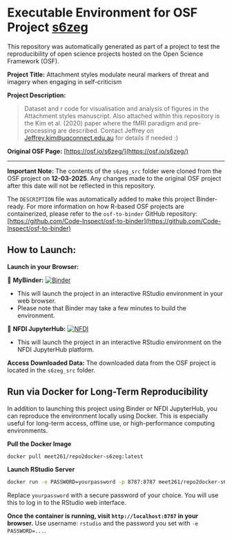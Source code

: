 # Executable Environment for OSF Project [s6zeg](https://osf.io/s6zeg/)

This repository was automatically generated as part of a project to test the reproducibility of open science projects hosted on the Open Science Framework (OSF).

**Project Title:** Attachment styles modulate neural markers of threat and imagery when engaging in self-criticism

**Project Description:**
> Dataset and r code for visualisation and analysis of figures in the Attachment styles manuscript. Also attached within this repository is the Kim et al. (2020) paper where the fMRI paradigm and pre-processing are described. Contact Jeffrey on Jeffrey.kim@uqconnect.edu.au for details if needed :)

**Original OSF Page:** [https://osf.io/s6zeg/](https://osf.io/s6zeg/)

---

**Important Note:** The contents of the `s6zeg_src` folder were cloned from the OSF project on **12-03-2025**. Any changes made to the original OSF project after this date will not be reflected in this repository.

The `DESCRIPTION` file was automatically added to make this project Binder-ready. For more information on how R-based OSF projects are containerized, please refer to the `osf-to-binder` GitHub repository: [https://github.com/Code-Inspect/osf-to-binder](https://github.com/Code-Inspect/osf-to-binder)

## How to Launch:

**Launch in your Browser:**

🚀 **MyBinder:** [![Binder](https://mybinder.org/badge_logo.svg)](https://mybinder.org/v2/gh/code-inspect-binder/osf_s6zeg/HEAD?urlpath=rstudio)

   * This will launch the project in an interactive RStudio environment in your web browser.
   * Please note that Binder may take a few minutes to build the environment.

🚀 **NFDI JupyterHub:** [![NFDI](https://nfdi-jupyter.de/images/nfdi_badge.svg)](https://hub.nfdi-jupyter.de/r2d/gh/code-inspect-binder/osf_s6zeg/HEAD?urlpath=rstudio)

   * This will launch the project in an interactive RStudio environment on the NFDI JupyterHub platform.

**Access Downloaded Data:**
The downloaded data from the OSF project is located in the `s6zeg_src` folder.

## Run via Docker for Long-Term Reproducibility

In addition to launching this project using Binder or NFDI JupyterHub, you can reproduce the environment locally using Docker. This is especially useful for long-term access, offline use, or high-performance computing environments.

**Pull the Docker Image**

```bash
docker pull meet261/repo2docker-s6zeg:latest
```

**Launch RStudio Server**

```bash
docker run -e PASSWORD=yourpassword -p 8787:8787 meet261/repo2docker-s6zeg
```
Replace `yourpassword` with a secure password of your choice. You will use this to log in to the RStudio web interface.

**Once the container is running, visit `http://localhost:8787` in your browser.**
Use username: `rstudio` and the password you set with `-e PASSWORD=...`.
